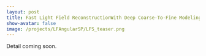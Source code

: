 ```yaml
---
layout: post
title: Fast Light Field ReconstructionWith Deep Coarse-To-Fine Modeling of Spatial-Angular Clues [ECCV18']
show-avatar: false
image: /projects/LFAngularSP/LFS_teaser.png
---
```


Detail coming soon.
